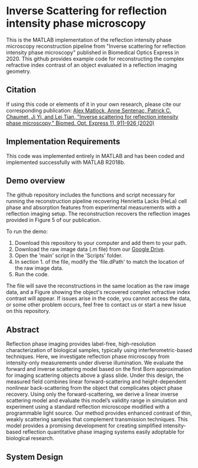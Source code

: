 # Inverse Scattering for reflection intensity phase microscopy

This is the MATLAB implementation of the reflection intensity phase microscopy reconstruction pipeline from "Inverse scattering for reflection intensity phase microscopy" published in Biomedical Optics Express in 2020. This github provides example code for reconstructing the complex refractive index contrast of an object evaluated in a reflection imaging geometry. 

## Citation

If using this code or elements of it in your own research, please cite our corresponding publication:
[Alex Matlock, Anne Sentenac, Patrick C. Chaumet, Ji Yi, and Lei Tian, "Inverse scattering for reflection intensity phase microscopy," Biomed. Opt. Express 11, 911-926 (2020)](https://www.osapublishing.org/boe/fulltext.cfm?uri=boe-11-2-911&id=425954)


## Implementation Requirements

This code was implemented entirely in MATLAB and has been coded and implemented successfully with MATLAB R2018b.

## Demo overview

The github repository includes the functions and script necessary for running the reconstruction pipeline recovering Henrietta Lacks (HeLa) cell phase and absorption features from experimental measurements with a reflection imaging setup. The reconstruction recovers the reflection images provided in Figure 5 of our publication.

To run the demo:
1. Download this repository to your computer and add them to your path.
2. Download the raw image data (.m file) from our [Google Drive]().
3. Open the 'main' script in the 'Scripts' folder.
4. In section 1. of the file, modify the 'file.dPath' to match the location of the raw image data.
5. Run the code. 

The file will save the reconstructions in the same location as the raw image data, and a Figure showing the object's recovered complex refractive index contrast will appear.
If issues arise in the code, you cannot access the data, or some other problem occurs, feel free to contact us or start a new Issue on this repository. 

## Abstract

Reflection phase imaging provides label-free, high-resolution characterization of biological samples, typically using interferometric-based techniques. Here, we investigate reflection phase microscopy from intensity-only measurements under diverse illumination. We evaluate the forward and inverse scattering model based on the first Born approximation for imaging scattering objects above a glass slide. Under this design, the measured field combines linear forward-scattering and height-dependent nonlinear back-scattering from the object that complicates object phase recovery. Using only the forward-scattering, we derive a linear inverse scattering model and evaluate this model’s validity range in simulation and experiment using a standard reflection microscope modified with a programmable light source. Our method provides enhanced contrast of thin, weakly scattering samples that complement transmission techniques. This model provides a promising development for creating simplified intensity-based reflection quantitative phase imaging systems easily adoptable for biological research.

## System Design



